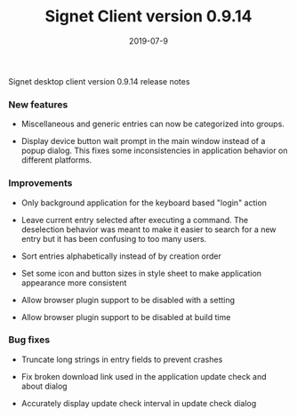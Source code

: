 ﻿---
title: Signet Client version 0.9.14
date: "2019-07-9"
---

Signet desktop client version 0.9.14 release notes

### New features

- Miscellaneous and generic entries can now be categorized into groups.

- Display device button wait prompt in the main window instead of a popup
dialog. This fixes some inconsistencies in application behavior on different
platforms.

### Improvements

- Only background application for the keyboard based "login" action

- Leave current entry selected after executing a command. The deselection
behavior was meant to make it easier to search for a new entry but it has been
confusing to too many users.

- Sort entries alphabetically instead of by creation order

- Set some icon and button sizes in style sheet to make application appearance
more consistent

- Allow browser plugin support to be disabled with a setting

- Allow browser plugin support to be disabled at build time

### Bug fixes

- Truncate long strings in entry fields to prevent crashes

- Fix broken download link used in the application update check and about dialog

- Accurately display update check interval in update check dialog
